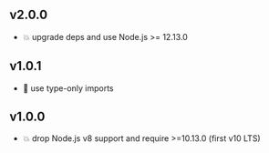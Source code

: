 ## v2.0.0

* 💥 upgrade deps and use Node.js >= 12.13.0

## v1.0.1

* 🐞 use type-only imports

## v1.0.0

* 💥 drop Node.js v8 support and require >=10.13.0 (first v10 LTS)
